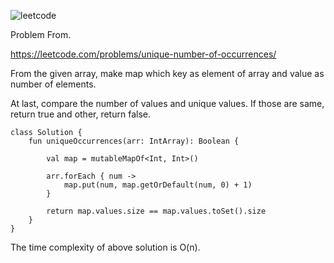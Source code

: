 ![leetcode](https://user-images.githubusercontent.com/77060863/204748950-58b1cb97-4c8e-4b7e-a86a-ace162c4a361.PNG)

Problem From.

https://leetcode.com/problems/unique-number-of-occurrences/

From the given array, make map which key as element of array and value as number of elements.

At last, compare the number of values and unique values. If those are same, return true and other, return false.

```
class Solution {
    fun uniqueOccurrences(arr: IntArray): Boolean {
        
        val map = mutableMapOf<Int, Int>()
        
        arr.forEach { num ->
            map.put(num, map.getOrDefault(num, 0) + 1)
        }
        
        return map.values.size == map.values.toSet().size
    }
}
```

The time complexity of above solution is O(n).
